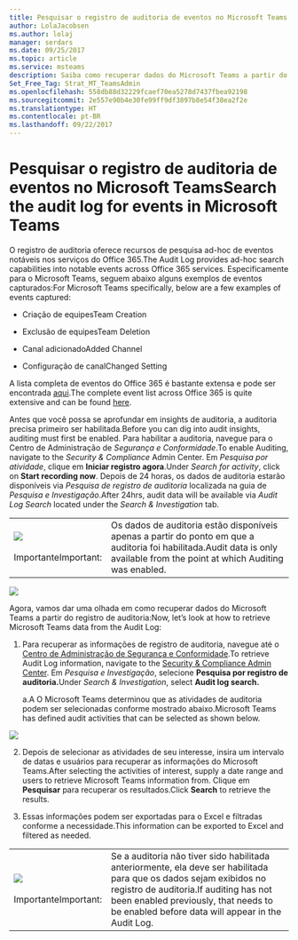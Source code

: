 ```yaml
---
title: Pesquisar o registro de auditoria de eventos no Microsoft Teams | Suporte da Microsoft
author: LolaJacobsen
ms.author: lolaj
manager: serdars
ms.date: 09/25/2017
ms.topic: article
ms.service: msteams
description: Saiba como recuperar dados do Microsoft Teams a partir do registro de auditoria.
Set_Free_Tag: Strat_MT_TeamsAdmin
ms.openlocfilehash: 558db88d32229fcaef70ea5278d7437fbea92198
ms.sourcegitcommit: 2e557e90b4e30fe99ff9df3897b8e54f38ea2f2e
ms.translationtype: HT
ms.contentlocale: pt-BR
ms.lasthandoff: 09/22/2017
---
```

<a name="search-the-audit-log-for-events-in-microsoft-teams"></a><span data-ttu-id="7ad9c-103">Pesquisar o registro de auditoria de eventos no Microsoft Teams</span><span class="sxs-lookup"><span data-stu-id="7ad9c-103">Search the audit log for events in Microsoft Teams</span></span>
==================================================

<span data-ttu-id="7ad9c-104">O registro de auditoria oferece recursos de pesquisa ad-hoc de eventos notáveis nos serviços do Office 365.</span><span class="sxs-lookup"><span data-stu-id="7ad9c-104">The Audit Log provides ad-hoc search capabilities into notable events across Office 365 services.</span></span> <span data-ttu-id="7ad9c-105">Especificamente para o Microsoft Teams, seguem abaixo alguns exemplos de eventos capturados:</span><span class="sxs-lookup"><span data-stu-id="7ad9c-105">For Microsoft Teams specifically, below are a few examples of events captured:</span></span>

-   <span data-ttu-id="7ad9c-106">Criação de equipes</span><span class="sxs-lookup"><span data-stu-id="7ad9c-106">Team Creation</span></span>

-   <span data-ttu-id="7ad9c-107">Exclusão de equipes</span><span class="sxs-lookup"><span data-stu-id="7ad9c-107">Team Deletion</span></span>

-   <span data-ttu-id="7ad9c-108">Canal adicionado</span><span class="sxs-lookup"><span data-stu-id="7ad9c-108">Added Channel</span></span>

-   <span data-ttu-id="7ad9c-109">Configuração de canal</span><span class="sxs-lookup"><span data-stu-id="7ad9c-109">Changed Setting</span></span>

<span data-ttu-id="7ad9c-110">A lista completa de eventos do Office 365 é bastante extensa e pode ser encontrada [aqui](https://support.office.com/en-us/article/Search-the-audit-log-in-the-Office-365-Security-Compliance-Center-0d4d0f35-390b-4518-800e-0c7ec95e946c?ui=en-US&rs=en-US&ad=US#ID0EABAAA=Audited_activities).</span><span class="sxs-lookup"><span data-stu-id="7ad9c-110">The complete event list across Office 365 is quite extensive and can be found [here](https://support.office.com/en-us/article/Search-the-audit-log-in-the-Office-365-Security-Compliance-Center-0d4d0f35-390b-4518-800e-0c7ec95e946c?ui=en-US&rs=en-US&ad=US#ID0EABAAA=Audited_activities).</span></span>

<span data-ttu-id="7ad9c-111">Antes que você possa se aprofundar em insights de auditoria, a auditoria precisa primeiro ser habilitada.</span><span class="sxs-lookup"><span data-stu-id="7ad9c-111">Before you can dig into audit insights, auditing must first be enabled.</span></span> <span data-ttu-id="7ad9c-112">Para habilitar a auditoria, navegue para o Centro de Administração de *Segurança e Conformidade*.</span><span class="sxs-lookup"><span data-stu-id="7ad9c-112">To enable Auditing, navigate to the *Security & Compliance* Admin Center.</span></span> <span data-ttu-id="7ad9c-113">Em *Pesquisa por atividade*, clique em **Iniciar registro agora**.</span><span class="sxs-lookup"><span data-stu-id="7ad9c-113">Under *Search for activity*, click on **Start recording now**.</span></span> <span data-ttu-id="7ad9c-114">Depois de 24 horas, os dados de auditoria estarão disponíveis via *Pesquisa de registro de auditoria* localizada na guia de *Pesquisa e Investigação*.</span><span class="sxs-lookup"><span data-stu-id="7ad9c-114">After 24hrs, audit data will be available via *Audit Log Search* located under the *Search & Investigation* tab.</span></span>


| |  |
|---------|---------|
|![](media/Search_the_audit_log_for_events_in_Microsoft_Teams_image1.png)<br></br><span data-ttu-id="7ad9c-115">Importante</span><span class="sxs-lookup"><span data-stu-id="7ad9c-115">Important:</span></span>     |<span data-ttu-id="7ad9c-116">Os dados de auditoria estão disponíveis apenas a partir do ponto em que a auditoria foi habilitada.</span><span class="sxs-lookup"><span data-stu-id="7ad9c-116">Audit data is only available from the point at which Auditing was enabled.</span></span>         |

![](media/Search_the_audit_log_for_events_in_Microsoft_Teams_image2.png)

<span data-ttu-id="7ad9c-117">Agora, vamos dar uma olhada em como recuperar dados do Microsoft Teams a partir do registro de auditoria:</span><span class="sxs-lookup"><span data-stu-id="7ad9c-117">Now, let’s look at how to retrieve Microsoft Teams data from the Audit Log:</span></span>

1.  <span data-ttu-id="7ad9c-118">Para recuperar as informações de registro de auditoria, navegue até o [Centro de Administração de Segurança e Conformidade](https://go.microsoft.com/fwlink/?linkid=855775).</span><span class="sxs-lookup"><span data-stu-id="7ad9c-118">To retrieve Audit Log information, navigate to the [Security & Compliance Admin Center](https://go.microsoft.com/fwlink/?linkid=855775).</span></span> <span data-ttu-id="7ad9c-119">Em *Pesquisa e Investigação*, selecione **Pesquisa por registro de auditoria.**</span><span class="sxs-lookup"><span data-stu-id="7ad9c-119">Under *Search & Investigation*, select **Audit log search.**</span></span>

    <span data-ttu-id="7ad9c-120">a.</span><span class="sxs-lookup"><span data-stu-id="7ad9c-120">A</span></span>  <span data-ttu-id="7ad9c-121">O Microsoft Teams determinou que as atividades de auditoria podem ser selecionadas conforme mostrado abaixo.</span><span class="sxs-lookup"><span data-stu-id="7ad9c-121">Microsoft Teams has defined audit activities that can be selected as shown below.</span></span>

![](media/Search_the_audit_log_for_events_in_Microsoft_Teams_image3.png)

2.  <span data-ttu-id="7ad9c-122">Depois de selecionar as atividades de seu interesse, insira um intervalo de datas e usuários para recuperar as informações do Microsoft Teams.</span><span class="sxs-lookup"><span data-stu-id="7ad9c-122">After selecting the activities of interest, supply a date range and users to retrieve Microsoft Teams information from.</span></span> <span data-ttu-id="7ad9c-123">Clique em **Pesquisar** para recuperar os resultados.</span><span class="sxs-lookup"><span data-stu-id="7ad9c-123">Click **Search** to retrieve the results.</span></span>

3.  <span data-ttu-id="7ad9c-124">Essas informações podem ser exportadas para o Excel e filtradas conforme a necessidade.</span><span class="sxs-lookup"><span data-stu-id="7ad9c-124">This information can be exported to Excel and filtered as needed.</span></span>


|  | |
|---------|---------|
|![](media/Search_the_audit_log_for_events_in_Microsoft_Teams_image1.png)<br></br><span data-ttu-id="7ad9c-125">Importante</span><span class="sxs-lookup"><span data-stu-id="7ad9c-125">Important:</span></span> |<span data-ttu-id="7ad9c-126">Se a auditoria não tiver sido habilitada anteriormente, ela deve ser habilitada para que os dados sejam exibidos no registro de auditoria.</span><span class="sxs-lookup"><span data-stu-id="7ad9c-126">If auditing has not been enabled previously, that needs to be enabled before data will appear in the Audit Log.</span></span>         |
